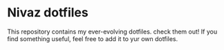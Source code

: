 # Nivaz dotfiles

This repository contains my ever-evolving dotfiles. check them out! If you find something useful, feel free to add it to yur own dotfiles.

